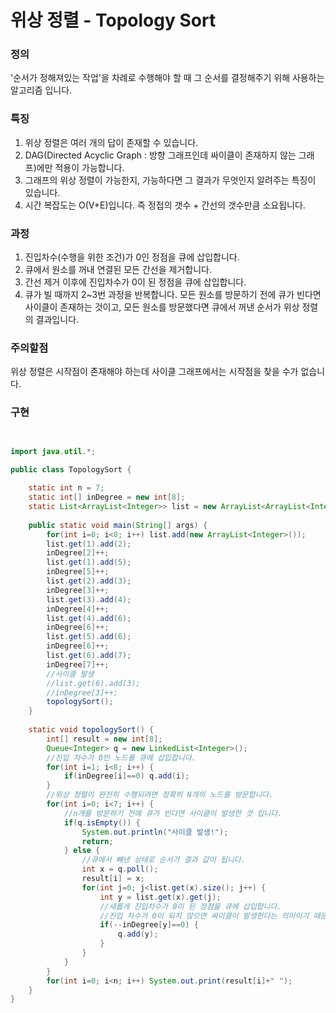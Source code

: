 # 위상 정렬 - Topology Sort


### 정의 


'순서가 정해져있는 작업'을 차례로 수행해야 할 때 그 순서를 결정해주기 위해 사용하는 알고리즘 입니다.


### 특징


1) 위상 정렬은 여러 개의 답이 존재할 수 있습니다.
2) DAG(Directed Acyclic Graph : 방향 그래프인데 싸이클이 존재하지 않는 그래프)에만 적용이 가능합니다.
3) 그래프의 위상 정렬이 가능한지, 가능하다면 그 결과가 무엇인지 알려주는 특징이 있습니다.
4) 시간 복잡도는 O(V+E)입니다. 즉 정접의 갯수 + 간선의 갯수만큼 소요됩니다.


### 과정


1) 진입차수(수행을 위한 조건)가 0인 정점을 큐에 삽입합니다.
2) 큐에서 원소를 꺼내 연결된 모든 간선을 제거합니다.
3) 간선 제거 이후에 진입차수가 0이 된 정점을 큐에 삽입합니다.
4) 큐가 빌 때까지 2~3번 과정을 반복합니다. 모든 원소를 방문하기 전에 큐가 빈다면 사이클이 존재하는 것이고, 모든 원소를 방문했다면 큐에서 꺼낸 순서가 위상 정렬의 결과입니다.


### 주의할점


위상 정렬은 시작점이 존재해야 하는데 사이클 그래프에서는 시작점을 찾을 수가 없습니다.


### 구현


```java


import java.util.*;

public class TopologySort {
	
	static int n = 7;
	static int[] inDegree = new int[8];
	static List<ArrayList<Integer>> list = new ArrayList<ArrayList<Integer>>(8);
	
	public static void main(String[] args) {
		for(int i=0; i<8; i++) list.add(new ArrayList<Integer>());
		list.get(1).add(2);
		inDegree[2]++;
		list.get(1).add(5);
		inDegree[5]++;
		list.get(2).add(3);
		inDegree[3]++;
		list.get(3).add(4);
		inDegree[4]++;
		list.get(4).add(6);
		inDegree[6]++;
		list.get(5).add(6);
		inDegree[6]++;
		list.get(6).add(7);
		inDegree[7]++;
		//사이클 발생
		//list.get(6).add(3);
		//inDegree[3]++;
		topologySort();
	}
	
	static void topologySort() {
		int[] result = new int[8];
		Queue<Integer> q = new LinkedList<Integer>();
		//진입 차수가 0인 노드를 큐에 삽입합니다.
		for(int i=1; i<8; i++) {
			if(inDegree[i]==0) q.add(i);
		}
		//위상 정렬이 완전히 수행되려면 정확히 N개의 노드를 방문합니다.
		for(int i=0; i<7; i++) {
			//n개를 방문하기 전에 큐가 빈다면 사이클이 발생한 것 입니다.
			if(q.isEmpty()) {
				System.out.println("사이클 발생!");
				return;
			} else {
				//큐에서 빼낸 상태로 순서가 결과 값이 됩니다.
				int x = q.poll();
				result[i] = x;
				for(int j=0; j<list.get(x).size(); j++) {
					int y = list.get(x).get(j);
					//새롭게 진입차수가 0이 된 정점을 큐에 삽입합니다.
					//진입 차수가 0이 되지 않으면 싸이클이 발생한다는 의미이기 때문에 큐에 넣지않아 큐가 비게 될 것입니다.
 					if(--inDegree[y]==0) {
						q.add(y);
					}
				}
			}
		}
		for(int i=0; i<n; i++) System.out.print(result[i]+" ");
	}
}


```

